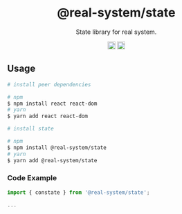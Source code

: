 <h1 align="center">@real-system/state</h1>
<p align="center">State library for real system.</p>
<p align="center">
<a href="https://www.npmjs.com/package/@real-system/state"><img src="https://badgen.net/npm/v/@real-system/state?label=&icon=npm&color=blue" alt="npm version" height="18"/></a>
<a href="https://www.npmjs.com/package/@real-system/state"><img src="https://badgen.net/bundlephobia/min/@real-system/state" alt="minified size" height="18"/></a>
</p>

## Usage

```bash
# install peer dependencies

# npm
$ npm install react react-dom 
# yarn
$ yarn add react react-dom 

# install state

# npm
$ npm install @real-system/state
# yarn
$ yarn add @real-system/state
```

### Code Example

```javascript
import { constate } from '@real-system/state';

...

```
